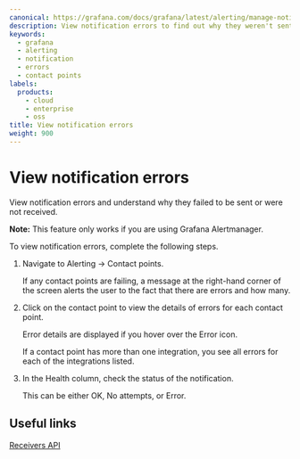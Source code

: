 ```yaml
---
canonical: https://grafana.com/docs/grafana/latest/alerting/manage-notifications/view-notification-errors/
description: View notification errors to find out why they weren't sent or received
keywords:
  - grafana
  - alerting
  - notification
  - errors
  - contact points
labels:
  products:
    - cloud
    - enterprise
    - oss
title: View notification errors
weight: 900
---
```


# View notification errors

View notification errors and understand why they failed to be sent or were not received.

**Note:**
This feature only works if you are using Grafana Alertmanager.

To view notification errors, complete the following steps.

1. Navigate to Alerting -> Contact points.

   If any contact points are failing, a message at the right-hand corner of the screen alerts the user to the fact that there are errors and how many.

2. Click on the contact point to view the details of errors for each contact point.

   Error details are displayed if you hover over the Error icon.

   If a contact point has more than one integration, you see all errors for each of the integrations listed.

3. In the Health column, check the status of the notification.

   This can be either OK, No attempts, or Error.

## Useful links

[Receivers API](https://editor.swagger.io/?url=https://raw.githubusercontent.com/grafana/grafana/main/pkg/services/ngalert/api/tooling/post.json)
